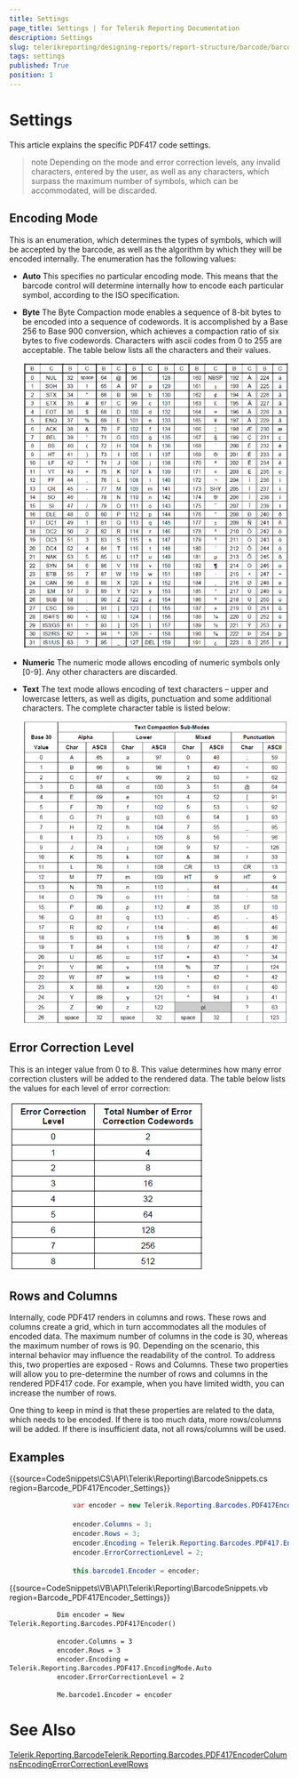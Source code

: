 ```yaml
---
title: Settings
page_title: Settings | for Telerik Reporting Documentation
description: Settings
slug: telerikreporting/designing-reports/report-structure/barcode/barcode-types/2d-barcodes/pdf417/settings
tags: settings
published: True
position: 1
---
```


# Settings



This article explains the specific PDF417 code settings.

>note Depending on the mode and error correction levels, any invalid characters, entered by the user, as well    		as any characters, which surpass the maximum number of symbols, which can be accommodated, will be discarded. 


## Encoding Mode

This is an enumeration, which determines the types of symbols, which will be accepted by the barcode, as well as     			the algorithm by which they will be encoded internally. The enumeration has the following values: 			

* __Auto__ This specifies no particular encoding mode. This means that the barcode control will determine  					internally how to encode each particular symbol, according to the ISO specification. 				  

* __Byte__ The Byte Compaction mode enables a sequence of 8-bit bytes to be encoded into a sequence of codewords.    				  	It is accomplished by a Base 256 to Base 900 conversion, which achieves a compaction ratio of six bytes to five codewords.    				  	Characters with ascii codes from 0 to 255 are acceptable. The table below lists all the characters and their values.   				    

  ![barcode-pdf 417-table 1-byte](images/Barcodes/barcode-pdf417-table1-byte.png)

* __Numeric__ The numeric mode allows encoding of numeric symbols only [0-9]. Any other characters are discarded.    				  

* __Text__ The text mode allows encoding of text characters – upper and lowercase letters, as well as digits,    				  	punctuation and some additional characters. The complete character table is listed below:   				    

  ![barcode-pdf 417-table 2-text](images/Barcodes/barcode-pdf417-table2-text.png)

## Error Correction Level

This is an integer value from 0 to 8. This value determines how many error correction clusters will be  			added to the rendered data. The table below lists the values for each level of error correction:  		    

  ![barcode-pdf 417-table 3-error-correction](images/Barcodes/barcode-pdf417-table3-error-correction.png)

## Rows and Columns

Internally, code PDF417 renders in columns and rows. These rows and columns create a grid, which in turn accommodates      	     all the modules of encoded data. The maximum number of columns in the code is 30, whereas the maximum number of rows is 90.     	     Depending on the scenario, this internal behavior may influence the readability of the control. To address this, two properties      	     are exposed - Rows and Columns. These two properties will allow you to pre-determine the number of rows and columns in      	     the rendered PDF417 code. For example, when you have limited width, you can increase the number of rows.     	   

One thing to keep in mind is that these properties are related to the data, which needs to be encoded.      	     If there is too much data, more rows/columns will be added. If there is insufficient data, not all rows/columns will be used.     	  

## Examples

{{source=CodeSnippets\CS\API\Telerik\Reporting\BarcodeSnippets.cs region=Barcode_PDF417Encoder_Settings}}
````cs
	            var encoder = new Telerik.Reporting.Barcodes.PDF417Encoder();
	
	            encoder.Columns = 3;
	            encoder.Rows = 3;
	            encoder.Encoding = Telerik.Reporting.Barcodes.PDF417.EncodingMode.Auto;
	            encoder.ErrorCorrectionLevel = 2;
	
	            this.barcode1.Encoder = encoder;
````
{{source=CodeSnippets\VB\API\Telerik\Reporting\BarcodeSnippets.vb region=Barcode_PDF417Encoder_Settings}}
````vbnet
	        Dim encoder = New Telerik.Reporting.Barcodes.PDF417Encoder()
	
	        encoder.Columns = 3
	        encoder.Rows = 3
	        encoder.Encoding = Telerik.Reporting.Barcodes.PDF417.EncodingMode.Auto
	        encoder.ErrorCorrectionLevel = 2
	
	        Me.barcode1.Encoder = encoder
````



# See Also
[Telerik.Reporting.Barcode](/reporting/api/Telerik.Reporting.Barcode)[Telerik.Reporting.Barcodes.PDF417Encoder](/reporting/api/Telerik.Reporting.Barcodes.PDF417Encoder)[Columns](/reporting/api/Telerik.Reporting.Barcodes.PDF417Encoder#Telerik_Reporting_Barcodes_PDF417Encoder_Columns)[Encoding](/reporting/api/Telerik.Reporting.Barcodes.PDF417Encoder#Telerik_Reporting_Barcodes_PDF417Encoder_Encoding)[ErrorCorrectionLevel](/reporting/api/Telerik.Reporting.Barcodes.PDF417Encoder#Telerik_Reporting_Barcodes_PDF417Encoder_ErrorCorrectionLevel)[Rows](/reporting/api/Telerik.Reporting.Barcodes.PDF417Encoder#Telerik_Reporting_Barcodes_PDF417Encoder_Rows)
